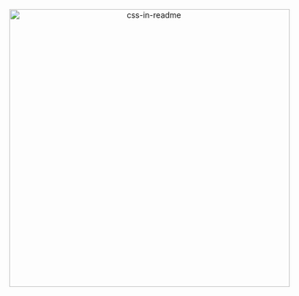 <div align="center">
    <img src="/svg/me.svg" width="100%" height="500px" alt="css-in-readme">
</div>
